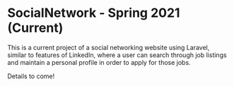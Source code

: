 # SocialNetwork - Spring 2021 (Current)

This is a current project of a social networking website using Laravel, similar to features of LinkedIn, where a user can search through job listings and maintain a personal profile in order to apply for those jobs.

Details to come!

